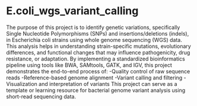 # E.coli_wgs_variant_calling
The purpose of this project is to identify genetic variations, specifically Single Nucleotide Polymorphisms (SNPs) and insertions/deletions (indels), in Escherichia coli strains using whole genome sequencing (WGS) data. This analysis helps in understanding strain-specific mutations, evolutionary differences, and functional changes that may influence pathogenicity, drug resistance, or adaptation.
By implementing a standardized bioinformatics pipeline using tools like BWA, SAMtools, GATK, and IGV, this project demonstrates the end-to-end process of:
-Quality control of raw sequence reads
-Reference-based genome alignment
-Variant calling and filtering
-Visualization and interpretation of variants
This project can serve as a template or learning resource for bacterial genome variant analysis using short-read sequencing data.

